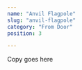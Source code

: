 ```yaml
---
name: "Anvil Flagpole"
slug: "anvil-flagpole"
category: "From Door"
position: 3

---
```


Copy goes here
